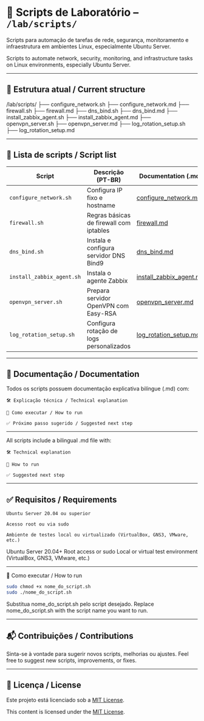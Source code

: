 # 🧪 Scripts de Laboratório – `/lab/scripts/`

Scripts para automação de tarefas de rede, segurança, monitoramento e infraestrutura em ambientes Linux, especialmente Ubuntu Server.

Scripts to automate network, security, monitoring, and infrastructure tasks on Linux environments, especially Ubuntu Server.

---

## 📂 Estrutura atual / Current structure

/lab/scripts/
├── configure_network.sh
├── configure_network.md
├── firewall.sh
├── firewall.md
├── dns_bind.sh
├── dns_bind.md
├── install_zabbix_agent.sh
├── install_zabbix_agent.md
├── openvpn_server.sh
├── openvpn_server.md
├── log_rotation_setup.sh
├── log_rotation_setup.md

---

## 📜 Lista de scripts / Script list

| Script                        | Descrição (PT-BR)                                      | Documentation (.md)                       |
|------------------------------|--------------------------------------------------------|--------------------------------------------|
| `configure_network.sh`       | Configura IP fixo e hostname                          | [configure_network.md](./configure_network.md) |
| `firewall.sh`                | Regras básicas de firewall com iptables              | [firewall.md](./firewall.md)                   |
| `dns_bind.sh`                | Instala e configura servidor DNS Bind9               | [dns_bind.md](./dns_bind.md)                   |
| `install_zabbix_agent.sh`    | Instala o agente Zabbix                              | [install_zabbix_agent.md](./install_zabbix_agent.md) |
| `openvpn_server.sh`          | Prepara servidor OpenVPN com Easy-RSA                | [openvpn_server.md](./openvpn_server.md)       |
| `log_rotation_setup.sh`      | Configura rotação de logs personalizados             | [log_rotation_setup.md](./log_rotation_setup.md) |

---

## 📄 Documentação / Documentation

Todos os scripts possuem documentação explicativa bilíngue (.md) com:

    🛠️ Explicação técnica / Technical explanation

    🚀 Como executar / How to run

    ✅ Próximo passo sugerido / Suggested next step

---

All scripts include a bilingual .md file with:

    🛠️ Technical explanation

    🚀 How to run

    ✅ Suggested next step

---

## ✅ Requisitos / Requirements

    Ubuntu Server 20.04 ou superior

    Acesso root ou via sudo

    Ambiente de testes local ou virtualizado (VirtualBox, GNS3, VMware, etc.)

Ubuntu Server 20.04+
Root access or sudo
Local or virtual test environment (VirtualBox, GNS3, VMware, etc.)

---

🚀 Como executar / How to run
```bash
sudo chmod +x nome_do_script.sh
sudo ./nome_do_script.sh
```
Substitua nome_do_script.sh pelo script desejado.
Replace nome_do_script.sh with the script name you want to run.

---

## 📬 Contribuições / Contributions

Sinta-se à vontade para sugerir novos scripts, melhorias ou ajustes.
Feel free to suggest new scripts, improvements, or fixes.

---

## 📄 Licença / License

Este projeto está licenciado sob a [MIT License](https://github.com/Emersoft76/network-infrastructure-lab/blob/main/LICENSE).

This content is licensed under the [MIT License](https://github.com/Emersoft76/network-infrastructure-lab/blob/main/LICENSE).

